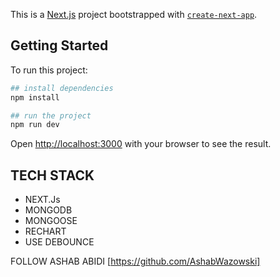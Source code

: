 This is a [Next.js](https://nextjs.org/) project bootstrapped with [`create-next-app`](https://github.com/vercel/next.js/tree/canary/packages/create-next-app).

## Getting Started

To run this project:

```Bash
## install dependencies
npm install

## run the project
npm run dev
```

Open [http://localhost:3000](http://localhost:3000) with your browser to see the result.

## TECH STACK

- NEXT.Js
- MONGODB
- MONGOOSE
- RECHART
- USE DEBOUNCE

FOLLOW ASHAB ABIDI [https://github.com/AshabWazowski]